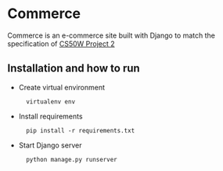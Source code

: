 # Commerce
Commerce is an e-commerce site built with Django to match the specification of [CS50W Project 2](https://cs50.harvard.edu/web/2020/projects/2/commerce/)

## Installation and how to run

- Create virtual environment

        virtualenv env

- Install requirements

        pip install -r requirements.txt

- Start Django server

        python manage.py runserver